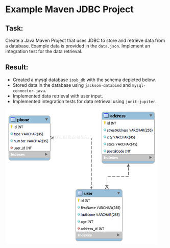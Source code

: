 # Example Maven JDBC Project

## Task:
Create a Java Maven Project that uses JDBC to store and retrieve data from a database.
Example data is provided in the `data.json`.
Implement an integration test for the data retrieval.

## Result:
- Created a mysql database `iosb_db` with the schema depicted below.
- Stored data in the database using `jackson-databind` and `mysql-connector-java`.
- Implemented data retrieval with user input.
- Implemented integration tests for data retrieval using `junit-jupiter`.

![](https://github.com/GW1708/Java_Maven_IOSB/blob/master/graphics/iosb_db_schema.png)
